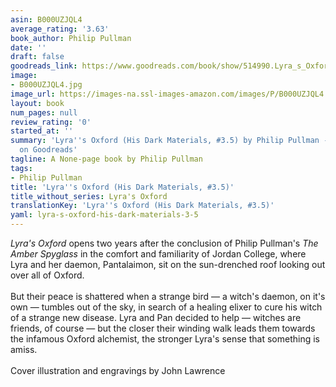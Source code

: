 ```yaml
---
asin: B000UZJQL4
average_rating: '3.63'
book_author: Philip Pullman
date: ''
draft: false
goodreads_link: https://www.goodreads.com/book/show/514990.Lyra_s_Oxford
image:
- B000UZJQL4.jpg
image_url: https://images-na.ssl-images-amazon.com/images/P/B000UZJQL4.01._SCLZZZZZZZ.jpg
layout: book
num_pages: null
review_rating: '0'
started_at: ''
summary: 'Lyra''s Oxford (His Dark Materials, #3.5) by Philip Pullman - rated 3.63/5
  on Goodreads'
tagline: A None-page book by Philip Pullman
tags:
- Philip Pullman
title: 'Lyra''s Oxford (His Dark Materials, #3.5)'
title_without_series: Lyra's Oxford
translationKey: 'Lyra''s Oxford (His Dark Materials, #3.5)'
yaml: lyra-s-oxford-his-dark-materials-3-5
---
```


<i>Lyra's Oxford</i> opens two years after the conclusion of Philip Pullman's <i>The Amber Spyglass</i> in the comfort and familiarity of Jordan College, where Lyra and her daemon, Pantalaimon, sit on the sun-drenched roof looking out over all of Oxford.<br /><br />But their peace is shattered when a strange bird — a witch's daemon, on it's own — tumbles out of the sky, in search of a healing elixer to cure his witch of a strange new disease. Lyra and Pan decided to help — witches are friends, of course — but the closer their winding walk leads them towards the infamous Oxford alchemist, the stronger Lyra's sense that something is amiss.<br /><br />Cover illustration and engravings by John Lawrence<br /><br />